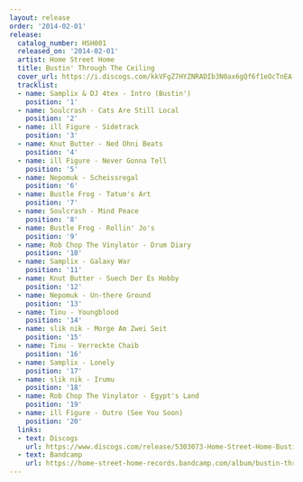 ```yaml
---
layout: release
order: '2014-02-01'
release:
  catalog_number: HSH001
  released_on: '2014-02-01'
  artist: Home Street Home
  title: Bustin' Through The Ceiling
  cover_url: https://i.discogs.com/kkVFgZ7HYZNRADIb3N0ax6gQf6f1eOcTnEA-n21E62o/rs:fit/g:sm/q:90/h:600/w:600/czM6Ly9kaXNjb2dz/LWRhdGFiYXNlLWlt/YWdlcy9SLTUzMDMw/NzMtMTM5MDA1NjMx/MC0yMjIyLmpwZWc.jpeg
  tracklist:
  - name: Samplix & DJ 4tex - Intro (Bustin')
    position: '1'
  - name: Soulcrash - Cats Are Still Local
    position: '2'
  - name: ill Figure - Sidetrack
    position: '3'
  - name: Knut Butter - Ned Ohni Beats
    position: '4'
  - name: ill Figure - Never Gonna Tell
    position: '5'
  - name: Nepomuk - Scheissregal
    position: '6'
  - name: Bustle Frog - Tatum's Art
    position: '7'
  - name: Soulcrash - Mind Peace
    position: '8'
  - name: Bustle Frog - Rollin' Jo's
    position: '9'
  - name: Rob Chop The Vinylator - Drum Diary
    position: '10'
  - name: Samplix - Galaxy War
    position: '11'
  - name: Knut Butter - Suech Der Es Hobby
    position: '12'
  - name: Nepomuk - Un-there Ground
    position: '13'
  - name: Tinu - Youngblood
    position: '14'
  - name: slik nik - Morge Am Zwei Seit
    position: '15'
  - name: Tinu - Verreckte Chaib
    position: '16'
  - name: Samplix - Lonely
    position: '17'
  - name: slik nik - Irumu
    position: '18'
  - name: Rob Chop The Vinylator - Egypt's Land
    position: '19'
  - name: ill Figure - Outro (See You Soon)
    position: '20'
  links:
  - text: Discogs
    url: https://www.discogs.com/release/5303073-Home-Street-Home-Bustin-Through-The-Ceiling
  - text: Bandcamp
    url: https://home-street-home-records.bandcamp.com/album/bustin-through-the-ceiling
---
```


